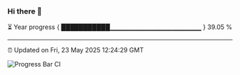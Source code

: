 ### Hi there 👋

⏳ Year progress { ███████████▁▁▁▁▁▁▁▁▁▁▁▁▁▁▁▁▁▁▁ } 39.05 %

---

⏰ Updated on Fri, 23 May 2025 12:24:29 GMT

![Progress Bar CI](https://github.com/code-lakshay/GitHub-Actions-Demo/workflows/Progress%20Bar%20CI/badge.svg)
